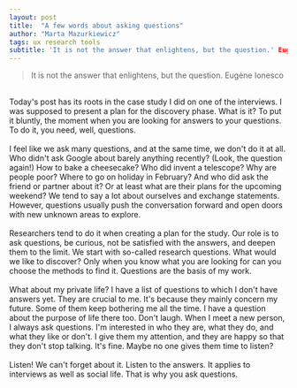 ```yaml
---
layout: post
title:  "A few words about asking questions"
author: "Marta Mazurkiewicz"
tags: ux research tools
subtitle: 'It is not the answer that enlightens, but the question.' Eugène Ionesco 
---
```

>It is not the answer that enlightens, but the question. Eugène Ionesco <br/>
<br/>
Today's post has its roots in the case study I did on one of the interviews. I was supposed to present a plan for the discovery phase. What is it? To put it bluntly, the moment when you are looking for answers to your questions. To do it, you need, well, questions.<br/>
<br/>
I feel like we ask many questions, and at the same time, we don't do it at all. Who didn't ask Google about barely anything recently? (Look, the question again!) How to bake a cheesecake? Who did invent a telescope? Why are people poor? Where to go on holiday in February? And who did ask the friend or partner about it? Or at least what are their plans for the upcoming weekend? We tend to say a lot about ourselves and exchange statements. However, questions usually push the conversation forward and open doors with new unknown areas to explore.<br/>
<br/>
Researchers tend to do it when creating a plan for the study. Our role is to ask questions, be curious, not be satisfied with the answers, and deepen them to the limit. We start with so-called research questions. What would we like to discover? Only when you know what you are looking for can you choose the methods to find it. Questions are the basis of my work.<br/>
<br/>
What about my private life? I have a list of questions to which I don't have answers yet. They are crucial to me. It's because they mainly concern my future. Some of them keep bothering me all the time. I have a question about the purpose of life there too. Don't laugh. When I meet a new person, I always ask questions. I'm interested in who they are, what they do, and what they like or don't. I give them my attention, and they are happy so that they don't stop talking. It's fine. Maybe no one gives them time to listen?<br/>
<br/>
Listen! We can't forget about it. Listen to the answers. It applies to interviews as well as social life. That is why you ask questions.